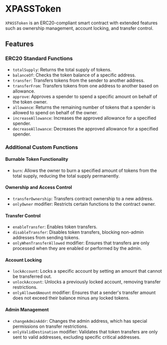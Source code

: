 # XPASSToken
`XPASSToken` is an ERC20-compliant smart contract with extended features such as ownership management, account locking, and transfer control.

## Features

### ERC20 Standard Functions
- `totalSupply`: Returns the total supply of tokens.
- `balanceOf`: Checks the token balance of a specific address.
- `transfer`: Transfers tokens from the sender to another address.
- `transferFrom`: Transfers tokens from one address to another based on allowance.
- `approve`: Approves a spender to spend a specific amount on behalf of the token owner.
- `allowance`: Returns the remaining number of tokens that a spender is allowed to spend on behalf of the owner.
- `increaseAllowance`: Increases the approved allowance for a specified spender.
- `decreaseAllowance`: Decreases the approved allowance for a specified spender.

### Additional Custom Functions

#### Burnable Token Functionality
- `burn`: Allows the owner to burn a specified amount of tokens from the total supply, reducing the total supply permanently.

#### Ownership and Access Control
- `transferOwnership`: Transfers contract ownership to a new address.
- `onlyOwner` modifier: Restricts certain functions to the contract owner.

#### Transfer Control
- `enableTransfer`: Enables token transfers.
- `disableTransfer`: Disables token transfers, blocking non-admin addresses from sending tokens.
- `onlyWhenTransferAllowed` modifier: Ensures that transfers are only processed when they are enabled or performed by the admin.

#### Account Locking
- `lockAccount`: Locks a specific account by setting an amount that cannot be transferred out.
- `unlockAccount`: Unlocks a previously locked account, removing transfer restrictions.
- `onlyAllowedAmount` modifier: Ensures that a sender's transfer amount does not exceed their balance minus any locked tokens.

#### Admin Management
- `changeAdminAddr`: Changes the admin address, which has special permissions on transfer restrictions.
- `onlyValidDestination` modifier: Validates that token transfers are only sent to valid addresses, excluding specific critical addresses.
